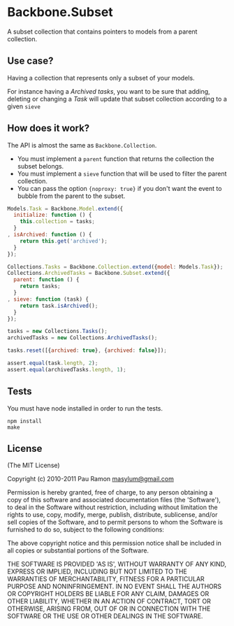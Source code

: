 # Backbone.Subset

A subset collection that contains pointers to models from a parent collection.

## Use case?

Having a collection that represents only a subset of your models.

For instance having a *Archived tasks*, you want to be sure that adding, deleting
or changing a *Task* will update that subset collection according to a given `sieve`

## How does it work?

The API is almost the same as `Backbone.Collection`.

  * You must implement a `parent` function that returns the collection the subset belongs.
  * You must implement a `sieve` function that will be used to filter the parent collection.
  * You can pass the option `{noproxy: true}` if you don't want the event to bubble from the parent to the subset.

``` javascript
Models.Task = Backbone.Model.extend({
  initialize: function () {
    this.collection = tasks;
  }
, isArchived: function () {
    return this.get('archived');
  }
});

Collections.Tasks = Backbone.Collection.extend({model: Models.Task});
Collections.ArchivedTasks = Backbone.Subset.extend({
  parent: function () {
    return tasks;
  }
, sieve: function (task) {
    return task.isArchived();
  }
});

tasks = new Collections.Tasks();
archivedTasks = new Collections.ArchivedTasks();

tasks.reset([{archived: true}, {archived: false}]);

assert.equal(task.length, 2);
assert.equal(archivedTasks.length, 1);
```

## Tests

You must have node installed in order to run the tests.

```
npm install
make
```

## License

(The MIT License)

Copyright (c) 2010-2011 Pau Ramon <masylum@gmail.com>

Permission is hereby granted, free of charge, to any person obtaining a copy of this software and associated documentation files (the 'Software'), to deal in the Software without restriction, including without limitation the rights to use, copy, modify, merge, publish, distribute, sublicense, and/or sell copies of the Software, and to permit persons to whom the Software is furnished to do so, subject to the following conditions:

The above copyright notice and this permission notice shall be included in all copies or substantial portions of the Software.

THE SOFTWARE IS PROVIDED 'AS IS', WITHOUT WARRANTY OF ANY KIND, EXPRESS OR IMPLIED, INCLUDING BUT NOT LIMITED TO THE WARRANTIES OF MERCHANTABILITY, FITNESS FOR A PARTICULAR PURPOSE AND NONINFRINGEMENT. IN NO EVENT SHALL THE AUTHORS OR COPYRIGHT HOLDERS BE LIABLE FOR ANY CLAIM, DAMAGES OR OTHER LIABILITY, WHETHER IN AN ACTION OF CONTRACT, TORT OR OTHERWISE, ARISING FROM, OUT OF OR IN CONNECTION WITH THE SOFTWARE OR THE USE OR OTHER DEALINGS IN THE SOFTWARE.

